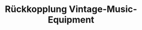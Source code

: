 ---
title: "Rückkopplung Vintage-Music-Equipment"
url: /hamburg/rueckkopplung-vintage-music-equipment/
shop: Musik
---
